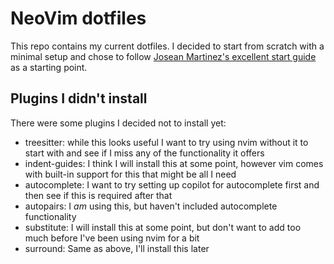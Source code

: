 # NeoVim dotfiles

This repo contains my current dotfiles. I decided to start from scratch with a minimal setup and chose to follow [Josean Martinez's excellent start guide](https://www.youtube.com/watch?v=6pAG3BHurdM) as a starting point.

## Plugins I didn't install

There were some plugins I decided not to install yet:

- treesitter: while this looks useful I want to try using nvim without it to start with and see if I miss any of the functionality it offers
- indent-guides: I think I will install this at some point, however vim comes with built-in support for this that might be all I need
- autocomplete: I want to try setting up copilot for autocomplete first and then see if this is required after that
- autopairs: I _am_ using this, but haven't included autocomplete functionality
- substitute: I will install this at some point, but don't want to add too much before I've been using nvim for a bit
- surround: Same as above, I'll install this later

